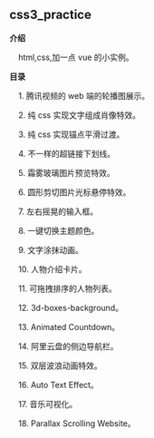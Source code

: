 ## css3_practice

**介绍**

&nbsp;&nbsp;&nbsp;&nbsp;html,css,加一点 vue 的小实例。

**目录**

&nbsp;&nbsp;&nbsp;&nbsp;1.&nbsp;腾讯视频的 web 端的轮播图展示。

&nbsp;&nbsp;&nbsp;&nbsp;2.&nbsp;纯 css 实现文字组成肖像特效。

&nbsp;&nbsp;&nbsp;&nbsp;3.&nbsp;纯 css 实现锚点平滑过渡。

&nbsp;&nbsp;&nbsp;&nbsp;4.&nbsp;不一样的超链接下划线。

&nbsp;&nbsp;&nbsp;&nbsp;5.&nbsp;霜雾玻璃图片预览特效。

&nbsp;&nbsp;&nbsp;&nbsp;6.&nbsp;圆形剪切图片光标悬停特效。

&nbsp;&nbsp;&nbsp;&nbsp;7.&nbsp;左右摇晃的输入框。

&nbsp;&nbsp;&nbsp;&nbsp;8.&nbsp;一键切换主题颜色。

&nbsp;&nbsp;&nbsp;&nbsp;9.&nbsp;文字涂抹动画。

&nbsp;&nbsp;&nbsp;&nbsp;10.&nbsp;人物介绍卡片。

&nbsp;&nbsp;&nbsp;&nbsp;11.&nbsp;可拖拽排序的人物列表。

&nbsp;&nbsp;&nbsp;&nbsp;12.&nbsp;3d-boxes-background。

&nbsp;&nbsp;&nbsp;&nbsp;13.&nbsp;Animated Countdown。

&nbsp;&nbsp;&nbsp;&nbsp;14.&nbsp;阿里云盘的侧边导航栏。

&nbsp;&nbsp;&nbsp;&nbsp;15.&nbsp;双层波浪动画特效。

&nbsp;&nbsp;&nbsp;&nbsp;16.&nbsp;Auto Text Effect。

&nbsp;&nbsp;&nbsp;&nbsp;17.&nbsp;音乐可视化。

&nbsp;&nbsp;&nbsp;&nbsp;18.&nbsp;Parallax Scrolling Website。
